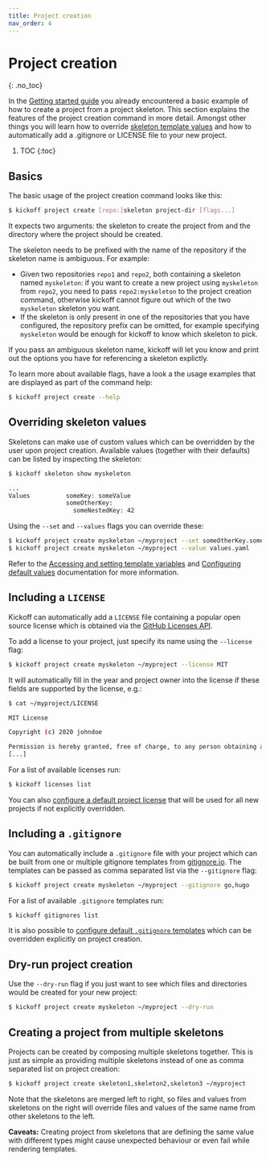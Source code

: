 ```yaml
---
title: Project creation
nav_order: 4
---
```


# Project creation
{: .no_toc}

In the [Getting started guide](getting-started) you already encountered a basic
example of how to create a project from a project skeleton. This section
explains the features of the project creation command in more detail. Amongst
other things you will learn how to override [skeleton template
values](/skeletons/templating) and how to automatically add a .gitignore or
LICENSE file to your new project.

1. TOC
{:toc}

## Basics

The basic usage of the project creation command looks like this:

```bash
$ kickoff project create [repo:]skeleton project-dir [flags...]
```

It expects two arguments: the skeleton to create the project from and the
directory where the project should be created.

The skeleton needs to be prefixed with the name of the repository if the
skeleton name is ambiguous. For example:

- Given two repositories `repo1` and `repo2`, both containing a skeleton named
  `myskeleton`: if you want to create a new project using `myskeleton` from
  `repo2`, you need to pass `repo2:myskeleton` to the project creation command,
  otherwise kickoff cannot figure out which of the two `myskeleton` skeleton
  you want.
- If the skeleton is only present in one of the repositories that you have
  configured, the repository prefix can be omitted, for example specifying
  `myskeleton` would be enough for kickoff to know which skeleton to pick.

If you pass an ambiguous skeleton name, kickoff will let you know and print out
the options you have for referencing a skeleton explictly.

To learn more about available flags, have a look a the usage examples that are
displayed as part of the command help:

```bash
$ kickoff project create --help
```

## Overriding skeleton values

Skeletons can make use of custom values which can be overridden by the user
upon project creation. Available values (together with their defaults) can be
listed by inspecting the skeleton:

```bash
$ kickoff skeleton show myskeleton

...
Values          someKey: someValue
                someOtherKey:
                  someNestedKey: 42
```

Using the `--set` and `--values` flags you can override these:

```bash
$ kickoff project create myskeleton ~/myproject --set someOtherKey.someNestedKey=43
$ kickoff project create myskeleton ~/myproject --value values.yaml 
```

Refer to the [Accessing and setting template
variables](/skeletons/templating#accessing-and-setting-template-variables) and
[Configuring default values](/configuration#configuring-default-values)
documentation for more information.


## Including a `LICENSE`

Kickoff can automatically add a `LICENSE` file containing a popular open source
license which is obtained via the [GitHub Licenses
API](https://developer.github.com/v3/licenses/).

To add a license to your project, just specify its name using the `--license` flag:

```bash
$ kickoff project create myskeleton ~/myproject --license MIT
```

It will automatically fill in the year and project owner into the license if
these fields are supported by the license, e.g.:

```bash
$ cat ~/myproject/LICENSE

MIT License

Copyright (c) 2020 johndoe

Permission is hereby granted, free of charge, to any person obtaining a copy
[...]
```

For a list of available licenses run:

```bash
$ kickoff licenses list
```

You can also [configure a default project
license](/configuration#configuring-a-default-project-license) that will be
used for all new projects if not explicitly overridden.

## Including a `.gitignore`

You can automatically include a `.gitignore` file with your project which can
be built from one or multiple gitignore templates from
[gitignore.io](https://gitignore.io/). The templates can be passed as comma
separated list via the `--gitignore` flag:

```bash
$ kickoff project create myskeleton ~/myproject --gitignore go,hugo
```

For a list of available `.gitignore` templates run:

```bash
$ kickoff gitignores list
```

It is also possible to [configure default `.gitignore`
templates](/configuration#configuring-default-project-gitignore-templates)
which can be overridden explicitly on project creation.

## Dry-run project creation

Use the `--dry-run` flag if you just want to see which files and directories
would be created for your new project:

```bash
$ kickoff project create myskeleton ~/myproject --dry-run
```

## Creating a project from multiple skeletons

Projects can be created by composing multiple skeletons together. This is just
as simple as providing multiple skeletons instead of one as comma separated
list on project creation:

```bash
$ kickoff project create skeleton1,skeleton2,skeleton3 ~/myproject
```

Note that the skeletons are merged left to right, so files and values from
skeletons on the right will override files and values of the same name from
other skeletons to the left.

**Caveats:** Creating project from skeletons that are defining the same value
with different types might cause unexpected behaviour or even fail while
rendering templates.

